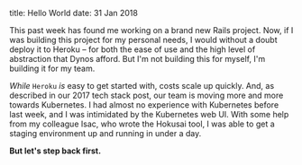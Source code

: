 title: Hello World
date: 31 Jan 2018

This past week has found me working on a brand new Rails project. Now, if I was building this project for my personal needs, I would without a doubt deploy it to Heroku – for both the ease of use and the high level of abstraction that Dynos afford. But I'm not building this for myself, I'm building it for my team.

*While* `Heroku` *is* easy to get started with, costs scale up quickly. And, as described in our 2017 tech stack post, our team is moving more and more towards Kubernetes. I had almost no experience with Kubernetes before last week, and I was intimidated by the Kubernetes web UI. With some help from my colleague Isac, who wrote the Hokusai tool, I was able to get a staging environment up and running in under a day.

**But let's step back first.**